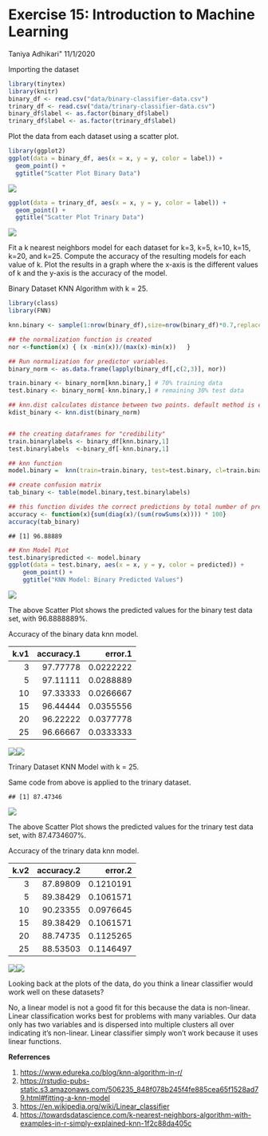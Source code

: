 Exercise 15: Introduction to Machine Learning
================
Taniya Adhikari"
11/1/2020

Importing the dataset

``` r
library(tinytex)
library(knitr)
binary_df <- read.csv("data/binary-classifier-data.csv")
trinary_df <- read.csv("data/trinary-classifier-data.csv")
binary_df$label <- as.factor(binary_df$label)
trinary_df$label <- as.factor(trinary_df$label)
```

Plot the data from each dataset using a scatter plot.

``` r
library(ggplot2)
ggplot(data = binary_df, aes(x = x, y = y, color = label)) + 
  geom_point() + 
  ggtitle("Scatter Plot Binary Data")
```

![](assignment_15_AdhikariTaniya_files/figure-gfm/unnamed-chunk-2-1.png)<!-- -->

``` r
ggplot(data = trinary_df, aes(x = x, y = y, color = label)) + 
  geom_point() + 
  ggtitle("Scatter Plot Trinary Data")
```

![](assignment_15_AdhikariTaniya_files/figure-gfm/unnamed-chunk-2-2.png)<!-- -->

Fit a k nearest neighbors model for each dataset for k=3, k=5, k=10,
k=15, k=20, and k=25. Compute the accuracy of the resulting models for
each value of k. Plot the results in a graph where the x-axis is the
different values of k and the y-axis is the accuracy of the model.

Binary Dataset KNN Algorithm with k = 25.

``` r
library(class)
library(FNN)

knn.binary <- sample(1:nrow(binary_df),size=nrow(binary_df)*0.7,replace = FALSE)

## the normalization function is created
nor <-function(x) { (x -min(x))/(max(x)-min(x))   }

## Run normalization for predictor variables.
binary_norm <- as.data.frame(lapply(binary_df[,c(2,3)], nor))

train.binary <- binary_norm[knn.binary,] # 70% training data
test.binary <- binary_norm[-knn.binary,] # remaining 30% test data

## knn.dist calculates distance between two points. default method is euclidean. 
kdist_binary <- knn.dist(binary_norm)


## the creating dataframes for "credibility"
train.binarylabels <- binary_df[knn.binary,1]
test.binarylabels  <-binary_df[-knn.binary,1]

## knn function
model.binary =  knn(train=train.binary, test=test.binary, cl=train.binarylabels, kdist_binary, k=25)

## create confusion matrix
tab_binary <- table(model.binary,test.binarylabels)

## this function divides the correct predictions by total number of predictions that tell us how accurate the model is and multiplied by 100.
accuracy <- function(x){sum(diag(x)/(sum(rowSums(x)))) * 100}
accuracy(tab_binary)
```

    ## [1] 96.88889

``` r
## Knn Model PLot
test.binary$predicted <- model.binary
ggplot(data = test.binary, aes(x = x, y = y, color = predicted)) + 
    geom_point() + 
    ggtitle("KNN Model: Binary Predicted Values")
```

![](assignment_15_AdhikariTaniya_files/figure-gfm/unnamed-chunk-3-1.png)<!-- -->

The above Scatter Plot shows the predicted values for the binary test
data set, with 96.8888889%.

Accuracy of the binary data knn model.

| k.v1 | accuracy.1 |   error.1 |
| ---: | ---------: | --------: |
|    3 |   97.77778 | 0.0222222 |
|    5 |   97.11111 | 0.0288889 |
|   10 |   97.33333 | 0.0266667 |
|   15 |   96.44444 | 0.0355556 |
|   20 |   96.22222 | 0.0377778 |
|   25 |   96.66667 | 0.0333333 |

![](assignment_15_AdhikariTaniya_files/figure-gfm/unnamed-chunk-4-1.png)<!-- -->![](assignment_15_AdhikariTaniya_files/figure-gfm/unnamed-chunk-4-2.png)<!-- -->

Trinary Dataset KNN Model with k = 25.

Same code from above is applied to the trinary dataset.

    ## [1] 87.47346

![](assignment_15_AdhikariTaniya_files/figure-gfm/unnamed-chunk-5-1.png)<!-- -->

The above Scatter Plot shows the predicted values for the trinary test
data set, with 87.4734607%.

Accuracy of the trinary data knn model.

| k.v2 | accuracy.2 |   error.2 |
| ---: | ---------: | --------: |
|    3 |   87.89809 | 0.1210191 |
|    5 |   89.38429 | 0.1061571 |
|   10 |   90.23355 | 0.0976645 |
|   15 |   89.38429 | 0.1061571 |
|   20 |   88.74735 | 0.1125265 |
|   25 |   88.53503 | 0.1146497 |

![](assignment_15_AdhikariTaniya_files/figure-gfm/unnamed-chunk-6-1.png)<!-- -->![](assignment_15_AdhikariTaniya_files/figure-gfm/unnamed-chunk-6-2.png)<!-- -->

Looking back at the plots of the data, do you think a linear classifier
would work well on these datasets?

No, a linear model is not a good fit for this because the data is
non-linear. Linear classification works best for problems with many
variables. Our data only has two variables and is dispersed into
multiple clusters all over indicating it’s non-linear. Linear classifier
simply won’t work because it uses linear functions.

**Referrences**

1.  <https://www.edureka.co/blog/knn-algorithm-in-r/>
2.  <https://rstudio-pubs-static.s3.amazonaws.com/506235_848f078b245f4fe885cea65f1528ad79.html#fitting-a-knn-model>
3.  <https://en.wikipedia.org/wiki/Linear_classifier>
4.  <https://towardsdatascience.com/k-nearest-neighbors-algorithm-with-examples-in-r-simply-explained-knn-1f2c88da405c>
